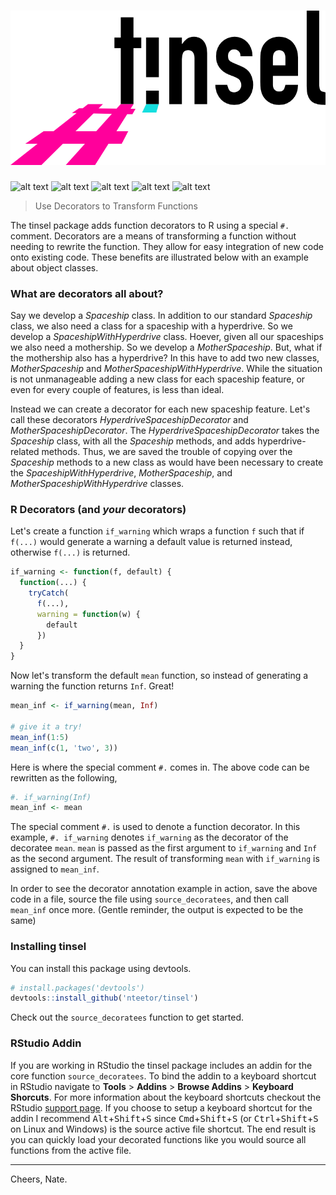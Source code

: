 <h1 align="center">
<img alt="tinsel" src="inst/logo.png"/><br></h1>

[travis]: https://travis-ci.org/nteetor/tinsel.svg?branch=dev "the sixth sick sheik's sixth sheep's sick"
[appveyor]: https://ci.appveyor.com/api/projects/status/github/nteetor/tinsel?branch=dev&svg=true "because everyone else was doing it"
[codecov]: https://codecov.io/gh/nteetor/tinsel/branch/dev/graph/badge.svg "<3 <3 <3 </ "
[cran]: http://www.r-pkg.org/badges/version/tinsel "PZ4.L518 Le 1980 PS3562.E42"
[downloads]: https://cranlogs.r-pkg.org/badges/last-month/tinsel "you are not alone"


![alt text][travis] ![alt text][appveyor] ![alt text][codecov] ![alt text][cran] ![alt text][downloads]

> Use Decorators to Transform Functions

The tinsel package adds function decorators to R using a special `#.` comment. 
Decorators are a means of transforming a function without needing to rewrite 
the function. They allow for easy integration of new code onto existing code. These benefits
are illustrated below with an example about object classes.

### What are decorators all about?

Say we develop a *Spaceship* class. In addition to our standard *Spaceship*
class, we also need a class for a spaceship with a hyperdrive. So we develop a 
*SpaceshipWithHyperdrive* class. Hoever, given all our spaceships we also need a
mothership. So we develop a *MotherSpaceship*. But, what if the mothership also 
has a hyperdrive? In this have to add two new classes, *MotherSpaceship* and 
*MotherSpaceshipWithHyperdrive*. While the situation is not unmanageable adding 
a new class for each spaceship feature, or even for every couple of features, is
less than ideal.

Instead we can create a decorator for each new spaceship feature. Let's call 
these decorators *HyperdriveSpaceshipDecorator* and *MotherSpaceshipDecorator*. 
The *HyperdriveSpaceshipDecorator* takes the *Spaceship* class, with all the 
*Spaceship* methods, and adds hyperdrive-related methods. Thus, we are saved the
trouble of copying over the *Spaceship* methods to a new class as would have
been necessary to create the *SpaceshipWithHyperdrive*, *MotherSpaceship*,
and *MotherSpaceshipWithHyperdrive* classes.

### R Decorators (and *your* decorators)

Let's create a function `if_warning` which wraps a function `f` such that if `f(...)`
would generate a warning a default value is returned instead, otherwise `f(...)` is 
returned.

```R
if_warning <- function(f, default) {
  function(...) {
    tryCatch(
      f(...),
      warning = function(w) {
        default
      })
  }
}
```

Now let's transform the default `mean` function, so instead of generating a 
warning the function returns `Inf`. Great!

```R
mean_inf <- if_warning(mean, Inf)

# give it a try!
mean_inf(1:5)
mean_inf(c(1, 'two', 3))
```

Here is where the special comment `#.` comes in. The above code can be 
rewritten as the following,

```R
#. if_warning(Inf)
mean_inf <- mean
```

The special comment `#.` is used to denote a function decorator. In this 
example, `#. if_warning` denotes `if_warning` as the decorator of the decoratee
`mean`. `mean` is passed as the first argument to `if_warning` and `Inf`
as the second argument. The result of transforming `mean` with `if_warning` is
assigned to `mean_inf`.

In order to see the decorator annotation example in action, save the above code 
in a file, source the file using `source_decoratees`, and then call `mean_inf` 
once more. (Gentle reminder, the output is expected to be the same)

### Installing tinsel

You can install this package using devtools.

```R
# install.packages('devtools')
devtools::install_github('nteetor/tinsel')
```

Check out the `source_decoratees` function to get started. 

### RStudio Addin

If you are working in RStudio the tinsel package includes an addin for the core 
function `source_decoratees`. To bind the addin to a keyboard shortcut in
RStudio navigate to **Tools** > **Addins** > **Browse Addins** > **Keyboard 
Shorcuts**. For more information about the keyboard shortcuts checkout the 
RStudio [support 
page](https://support.rstudio.com/hc/en-us/articles/206382178-Customizing-Keyboard-Shortcuts).
If you choose to setup a keyboard shortcut for the addin I recommend
<kbd>Alt</kbd>+<kbd>Shift</kbd>+<kbd>S</kbd> since 
<kbd>Cmd</kbd>+<kbd>Shift</kbd>+<kbd>S</kbd> (or 
<kbd>Ctrl</kbd>+<kbd>Shift</kbd>+<kbd>S</kbd> on Linux and Windows) is the source active file 
shortcut. The end result is you can quickly load your decorated functions like
you would source all functions from the active file.

---

Cheers, Nate.
